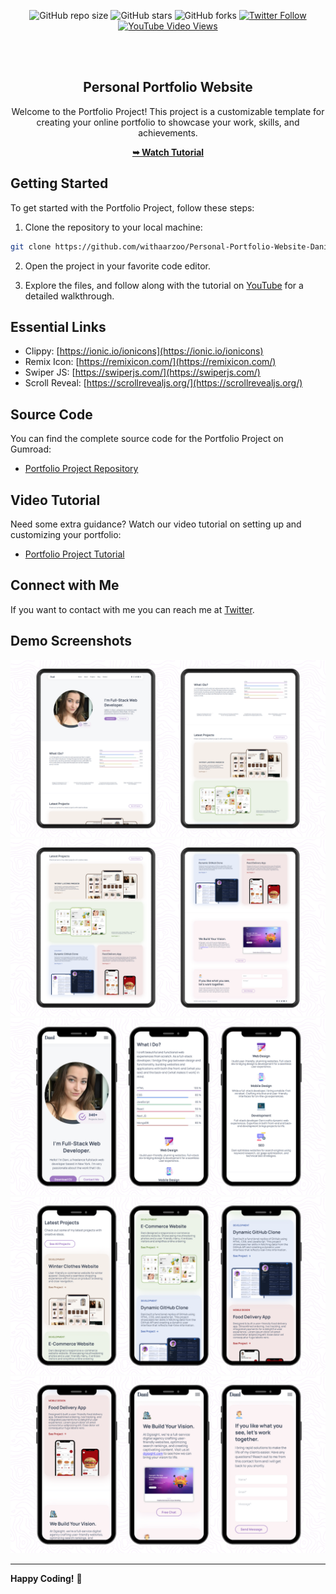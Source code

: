<div align="center">
  
![GitHub repo size](https://img.shields.io/github/repo-size/withaarzoo/Personal-Portfolio-Website-Dani)
![GitHub stars](https://shields.io/github/stars/withaarzoo/Personal-Portfolio-Website-Dani?style=social)
![GitHub forks](https://shields.io/github/forks/withaarzoo/Personal-Portfolio-Website-Dani?style=social)
[![Twitter Follow](https://shields.io/twitter/follow/withaarzoo?style=social)](https://twitter.com/intent/follow?screen_name=withaarzoo)
[![YouTube Video Views](https://shields.io/youtube/views/SAu7e09vXoQ?style=social)](https://youtu.be/SAu7e09vXoQ)


  <br />
  <br />

  <h2 align="center">Personal Portfolio Website </h2>

  Welcome to the Portfolio Project! This project is a customizable template for creating your online portfolio to showcase your work, skills, and achievements.

  <a href="https://youtu.be/elFHimbsxtQ"><strong>➥ Watch Tutorial</strong></a>

</div>

## Getting Started

To get started with the Portfolio Project, follow these steps:

1. Clone the repository to your local machine:

```bash
git clone https://github.com/withaarzoo/Personal-Portfolio-Website-Dani.git
```

2. Open the project in your favorite code editor.

3. Explore the files, and follow along with the tutorial on [YouTube](https://youtu.be/hwvjhS5Ut_k) for a detailed walkthrough.

## Essential Links
- Clippy: [https://ionic.io/ionicons](https://ionic.io/ionicons)
- Remix Icon: [https://remixicon.com/](https://remixicon.com/)
- Swiper JS: [https://swiperjs.com/](https://swiperjs.com/)
- Scroll Reveal: [https://scrollrevealjs.org/](https://scrollrevealjs.org/)

## Source Code
You can find the complete source code for the Portfolio Project on Gumroad:
- [Portfolio Project Repository](https://github.com/your-username/portfolio-project)

## Video Tutorial
Need some extra guidance? Watch our video tutorial on setting up and customizing your portfolio:
- [Portfolio Project Tutorial](https://youtu.be/elFHimbsxtQ)

## Connect with Me
If you want to contact with me you can reach me at [Twitter](https://twitter.com/withaarzoo).

## Demo Screenshots
![dani portfolio Desktop Demo](./readme-images/desktop1.png "Desktop Demo")
![dani portfolio Desktop Demo](./readme-images/desktop2.png "Desktop Demo")
![dani portfolio Mobile Demo](./readme-images/mobile1.png "Mobile Demo")
![dani portfolio Mobile Demo](./readme-images/mobile2.png "Mobile Demo")
![dani portfolio Mobile Demo](./readme-images/mobile3.png "Mobile Demo")

---

**Happy Coding!** 🚀

